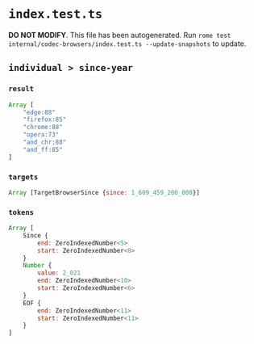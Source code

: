 # `index.test.ts`

**DO NOT MODIFY**. This file has been autogenerated. Run `rome test internal/codec-browsers/index.test.ts --update-snapshots` to update.

## `individual > since-year`

### `result`

```javascript
Array [
	"edge:88"
	"firefox:85"
	"chrome:88"
	"opera:73"
	"and_chr:88"
	"and_ff:85"
]
```

### `targets`

```javascript
Array [TargetBrowserSince {since: 1_609_459_200_000}]
```

### `tokens`

```javascript
Array [
	Since {
		end: ZeroIndexedNumber<5>
		start: ZeroIndexedNumber<0>
	}
	Number {
		value: 2_021
		end: ZeroIndexedNumber<10>
		start: ZeroIndexedNumber<6>
	}
	EOF {
		end: ZeroIndexedNumber<11>
		start: ZeroIndexedNumber<11>
	}
]
```

